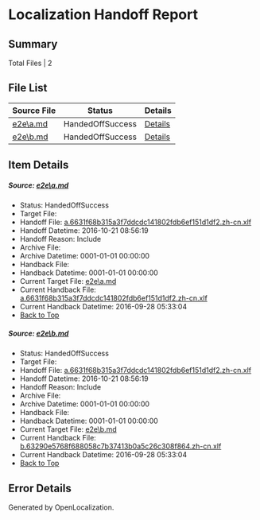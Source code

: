 # <a name='report-top'></a> Localization Handoff Report

## Summary
 Total Files | 2

## File List
 Source File | Status | Details 
 ----------- | ------ | ------- 
 [e2e\a.md](https://github.com/OpenLocalizationTestOrg/ol-test0/blob/d22151946dc748053fe41323acba4ef4cb59264f/e2e/a.md) | HandedOffSuccess | [Details](#9385c5ab3d5faedfba3c0b70920f60d9b1567d861)
 [e2e\b.md](https://github.com/OpenLocalizationTestOrg/ol-test0/blob/d22151946dc748053fe41323acba4ef4cb59264f/e2e/b.md) | HandedOffSuccess | [Details](#9385c5ab3d5faedfba3c0b70920f60d9b1567d862)

## Item Details
##### <a name='9385c5ab3d5faedfba3c0b70920f60d9b1567d861'></a> Source: [e2e\a.md](https://github.com/OpenLocalizationTestOrg/ol-test0/blob/d22151946dc748053fe41323acba4ef4cb59264f/e2e/a.md)
* Status: HandedOffSuccess
* Target File: 
* Handoff File: [a.6631f68b315a3f7ddcdc141802fdb6ef151d1df2.zh-cn.xlf](https://github.com/OpenLocalizationTestOrg/ol-test0-handoff/blob/cc6e3c76ccc4119411c943843bd9e811b2e3c963/ol-handoff/OpenLocalizationTestOrg/ol-test0-zhcn/shujia/ht/a.6631f68b315a3f7ddcdc141802fdb6ef151d1df2.zh-cn.xlf)
* Handoff Datetime: 2016-10-21 08:56:19
* Handoff Reason: Include
* Archive File: 
* Archive Datetime: 0001-01-01 00:00:00
* Handback File: 
* Handback Datetime: 0001-01-01 00:00:00
* Current Target File: [e2e\a.md](https://github.com/OpenLocalizationTestOrg/ol-test0-zhcn/blob/053c6e6b94612fba58ec43b7207c2878ac2082e4/e2e/a.md)
* Current Handback File: [a.6631f68b315a3f7ddcdc141802fdb6ef151d1df2.zh-cn.xlf](https://github.com/OpenLocalizationTestOrg/ol-test0-handback/blob/57e2a03f7ad84c1dd95de4b17d2ca4aada72be4b/ol-handback/OpenLocalizationTestOrg/ol-test0-zhcn/shujia/ht/a.6631f68b315a3f7ddcdc141802fdb6ef151d1df2.zh-cn.xlf)
* Current Handback Datetime: 2016-09-28 05:33:04
* [Back to Top](#report-top)

##### <a name='9385c5ab3d5faedfba3c0b70920f60d9b1567d862'></a> Source: [e2e\b.md](https://github.com/OpenLocalizationTestOrg/ol-test0/blob/d22151946dc748053fe41323acba4ef4cb59264f/e2e/b.md)
* Status: HandedOffSuccess
* Target File: 
* Handoff File: [a.6631f68b315a3f7ddcdc141802fdb6ef151d1df2.zh-cn.xlf](https://github.com/OpenLocalizationTestOrg/ol-test0-handoff/blob/cc6e3c76ccc4119411c943843bd9e811b2e3c963/ol-handoff/OpenLocalizationTestOrg/ol-test0-zhcn/shujia/ht/a.6631f68b315a3f7ddcdc141802fdb6ef151d1df2.zh-cn.xlf)
* Handoff Datetime: 2016-10-21 08:56:19
* Handoff Reason: Include
* Archive File: 
* Archive Datetime: 0001-01-01 00:00:00
* Handback File: 
* Handback Datetime: 0001-01-01 00:00:00
* Current Target File: [e2e\b.md](https://github.com/OpenLocalizationTestOrg/ol-test0-zhcn/blob/053c6e6b94612fba58ec43b7207c2878ac2082e4/e2e/b.md)
* Current Handback File: [b.63290e5768f688058c7b37413b0a5c26c308f864.zh-cn.xlf](https://github.com/OpenLocalizationTestOrg/ol-test0-handback/blob/57e2a03f7ad84c1dd95de4b17d2ca4aada72be4b/ol-handback/OpenLocalizationTestOrg/ol-test0-zhcn/shujia/ht/b.63290e5768f688058c7b37413b0a5c26c308f864.zh-cn.xlf)
* Current Handback Datetime: 2016-09-28 05:33:04
* [Back to Top](#report-top)


## Error Details

Generated by OpenLocalization.
